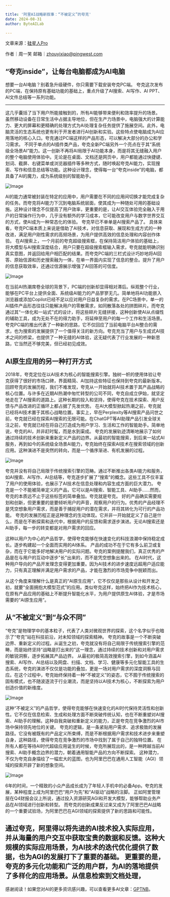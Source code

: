 ```yaml
---

title: '阿里AI战略新叙事：“不被定义”的夸克'
date: 2024-08-31
author: ByteAILab

---
```


文章来源：[硅星人Pro](https://mp.weixin.qq.com/s/9zQa5MvWtLbpV-VxjOcgRA)

作者｜周一笑
邮箱｜zhouyixiao@pingwest.com

## “夸克inside”，让每台电脑都成为AI电脑

想要一台AI电脑？别着急升级硬件，你只需要下载安装夸克PC端。
夸克这次发布的PC端，在保持原有基础功能的基础上，重点升级了AI搜索、AI写作、AI PPT、AI文件总结等一系列功能。

---
这几乎囊括了当下用户所能接触到的，所有AI能够带来便利和效率提升的场景。
虽然移动设备在日常生活中占据主导地位，但在生产力场景中，电脑强大的计算能力、更大的屏幕和更精确的处理方式为AI处理复杂任务提供了施展空间。此外，电脑灵活的生态系统也更有利于开发者进行AI创新和实验。这些特点使电脑成为AI应用落地的核心入口。夸克通过PC端这样的产品形态，可以解决大部分的办公和学习需求。
不同于单点的AI插件类产品，夸克全新PC端另外一个亮点在于其“系统级全场景AI”能力。这一创新不再将AI局限于AI功能本身，而是将其无缝融入用户的整个电脑使用体验中。无论是在桌面、文档还是网页中，用户都能通过快捷键、划词、截屏、右键菜单或浏览器插件等多种方式，随时唤起夸克AI能力，实现搜索、写作和信息总结等功能。这种设计理念，使得每一台“夸克inside”的电脑，都具备了AI的魔力，成为系统级别的智能助手。

![Image](http://www.jesonc.com/upload/3B33CB85B496C0CB6FBA4C2BD79320AD/1724991081298/FtvCol35PIpoAEZDPsjueFkb25aM.png)

AI的能力通常被封装在特定的应用中，用户需要在不同的应用间切换才能完成复杂的任务。而夸克将AI能力下沉到电脑系统层面，使其成为一种随处可用的基础设施。这种设计理念不仅提高了用户效率，更重要的是，让AI交互体验完全融入于用户的日常操作行为中，几乎没有额外的学习成本，它可能改变用户与数字世界交互的方式，使AI成为一种常态化的体验。
夸克早已不单单是AI搜索产品了。
具体来看，夸克PC端本质上来说是借助了AI技术，对信息获取、展现和生成方式的一种改进，满足用户刚性需求的高频场景，为用户提供高效的信息处理和内容创作体验。
在AI搜索上，一个月前的夸克超级搜索框，在保持简洁用户体验的基础上，将大模型与AI搜索深度结合，用户只要在超级搜索框输入需求，夸克就能明确识别真实意图，并返回给用户相匹配的结果。而夸克PC端的三栏式设计巧妙地将AI回答、原始信源和历史搜索融为一体，在单一界面内实现了信息的整合。提升了用户的信息获取效率，还通过信源展示增强了AI回答的可信度。

![Image](http://www.jesonc.com/Fj3ceFCVvrC9UDiHExyqtLzetFDC)

在当前AI热潮席卷全球的背景下，PC端的创新却显得相对滞后。纵观整个行业，能够在PC平台上提供全面、系统级AI能力的产品寥寥无几。简单地将AI功能嵌入浏览器或添加Copilot已经不足以应对用户日益复杂的需求。在PC场景中，单一的AI插件产品形态往往只能解决用户的零散需求，如同散落各处的拼图碎片。而夸克通过其“一体化和一站式”式的设计，将这些碎片无缝拼接，这种创新使AI从点缀性的辅助工具，成为无处不在的得力助手，将延伸至用户的每一个工作和生活场景。
夸克PC端的推出代表了一种新的思路，它不仅回应了当前电脑平台AI整合的需求，也为搜索的发展提供了一个值得关注的新方向。夸克充当了用户与生成式AI技术之间的桥梁，也提供了一种无缝的AI体验，这无疑代表了行业发展的一种新思路，它当然还不够完美，但已经初见成效。

## AI原生应用的另一种打开方式

2018年，夸克定位在以AI技术为核心的智能搜索引擎。独树一帜的使用体验让夸克获得了很好的市场口碑，界面精简、AI加持这些特征也保持到夸克的最新版本。
回顾夸克的发展历程，我们不难发现，夸克从一开始就将AI技术置于其产品战略的核心位置。与许多在近期AI热潮中匆忙转型的公司不同，夸克自成立伊始，就坚定地走在了AI搜索的道路上。这种长期的投入和坚持，使得夸克在技术探索、用户反馈与产品改进的正循环上都占据了先发优势。
在AI大模型掀起热潮之前，夸克就已经将AI技术置于其核心战略位置。事实上，早在Perplexity等AI搜索产品问世之前，夸克就已经在探索AI搜索的无限可能。在ChatGPT等AI助理产品引发全球关注之前，夸克就已经在将自己打造成为用户学习、生活和工作的智能助手。简单地说，夸克的AI，并非赶时髦，而是水到渠成。
夸克的发展轨迹清晰地展示了如何通过持续的技术创新来重新定义产品的边界。从最初的智能搜索，到后来一站式AI服务，再到如今的系统级全场景AI能力，夸克始终在探索AI技术在搜索领域的创新应用。这种演进不是突然的转向，而是一个循序渐进、有机发展的过程。

![Image](http://www.jesonc.com/FpPawk5c4hCoveayWyoIXkWiYUzx)

夸克并没有将自己局限于传统搜索引擎的范畴。通过不断推出各类AI能力和服务，如AI搜索、AI写作、AI总结等，夸克逐步扩展了“搜索”的概念。这些工具不仅丰富了用户的使用体验，也展示了AI技术在信息处理和内容生成方面的巨大潜力。
夸克是一个不能被简单定义的产品，它可以是AI搜索、智能工具、AI助手……然而，夸克的本质远不止于这些标签的简单叠加。夸克就是夸克。
好的产品确实需要规划和创新，但更重要的是要倾听用户的声音，观察用户的行为。优秀的产品经理不是凭空想象用户需求，而是善于捕捉用户的潜在需求，并将其转化为可行的产品功能。
夸克的发展历程正是这种理念的生动体现。它并非一开始就定义了自己是什么，而是在不断探索和迭代中，根据用户的反馈和需求逐步演进。无论AI搜索还是AI助手，每一步的转变都是对用户需求的回应。

这种以用户为中心的产品哲学，使得夸克能够在快速变化的科技浪潮中保持稳定成长。逐步构建起一个全面而实用的AI体系。
产品的成功不在于它有多么前卫或复杂，而在于它能多好地解决用户的实际问题。夸克的案例提醒我们，真正优秀的产品是在与用户的互动中逐步"长"出来的，而不是凭空想象出来的。
在AI时代，这种用户导向的产品开发理念变得更加重要。因为AI技术的进步速度远超用户适应能力，只有真正理解并满足用户需求的产品，才能在激烈的市场竞争中脱颖而出。

从这个角度来理解什么是真正的“AI原生应用”，它不仅仅是那些从设计和开发之初，就要“全面拥抱大模型范式”的应用。类似夸克这样，始终把AI作为技术核心，在原有产品应用的基础上不断提升智能化水平，为用户提供原生AI体验，才是市场需要的“AI原生应用”。

## 从“不被定义”到“与众不同”

“夸克”是物理学中的基本粒子，代表了人类对微观世界的探索，这个名字似乎也暗示了“夸克”站在科技前沿，对未知领域的探索精神。
夸克的故事是一个不断突破边界、重新定义的过程。从诞生之初，夸克就没有将自己局限于传统搜索引擎的范畴，而是始终坚持“战略是打出来的”这一理念，通过持续的技术创新和对用户需求的敏锐洞察，逐步拓展其产品边界。
从最初的极简高效搜索引擎，到如今涵盖AI搜索、AI写作、AI总结以及网盘、扫描、文档、学习、健康等多元化智能工具的生态系统，夸克的演进不仅仅是功能的叠加，更是一场对用户需求的深度洞察与回应。在这个过程中，夸克始终保持着一种“不被定义”的姿态，它不囿于传统搜索的固有模式，也不随波逐流于行业潮流，而是坚持以AI技术为核心，不断探索为用户创造价值的新维度。

![Image](http://www.jesonc.com/FmHU0MrbcG0EOiuUt45Vofsri5dY)

这种“不被定义”的产品哲学，使得夸克能够在快速变化的AI时代保持灵活性和创新性。它不仅在信息检索、生成和处理方面不断突破传统认知，也在不断重塑对AI搜索、AI助手的理解。这种自我突破和重新定义的能力，正是夸克在竞争激烈的AI市场中保持领先地位的关键。
夸克的逻辑，是一条紧贴用户需求、追求极致的发展路径。它没有被既有的产品定义所束缚，而是不断根据用户需求和技术进步来重塑自身，这种路径，使得夸克在竞争激烈的市场中找到了属于自己的独特位置。
在所有人都在等待AI时代超级应用诞生的时候，夸克所展现出的，是一种跨越当前AI搜索、AI助手概念边界的潜力，朝着通用智能产品的方向不断探索。
这种潜力，不仅为夸克自身描绘了一幅宏大的蓝图，也为阿里巴巴在通用人工智能（AGI）领域的探索开辟了新的想象空间。

![Image](http://www.jesonc.com/FmHU0MrbcG0EOiuUt45Vofsri5dY)

6年的时间，一个精致的小众产品成长成为了年轻人手机中的必备App。夸克的发展，某种程度上成为阿里巴巴“用户为先”和“AI驱动”战略的注脚。
正如阿里管理层在Q4财报会议上所说，通过投入资源研究AGI和开发大模型，能够帮助业务产品在AI领域进行创新和转型。
而夸克的创新成果反过来又成为了阿里巴巴AI战略的一个重要试验场，为阿里巴巴在AGI领域的探索提供了新的思路和可能性。

通过夸克，阿里得以将先进的AI技术投入实际应用，并从海量的用户交互中获取宝贵的数据和反馈。这种大规模的实际应用场景，为AI技术的迭代优化提供了数据，也为AGI的发展打下了重要的基础。
更重要的是，夸克的多元化功能和广泛的用户群，为AI的落地提供了多样化的应用场景。从信息检索到文档处理，
---
感谢阅读！如果您对AI的更多资讯感兴趣，可以查看更多AI文章：[GPTNB](https://gptnb.com)。